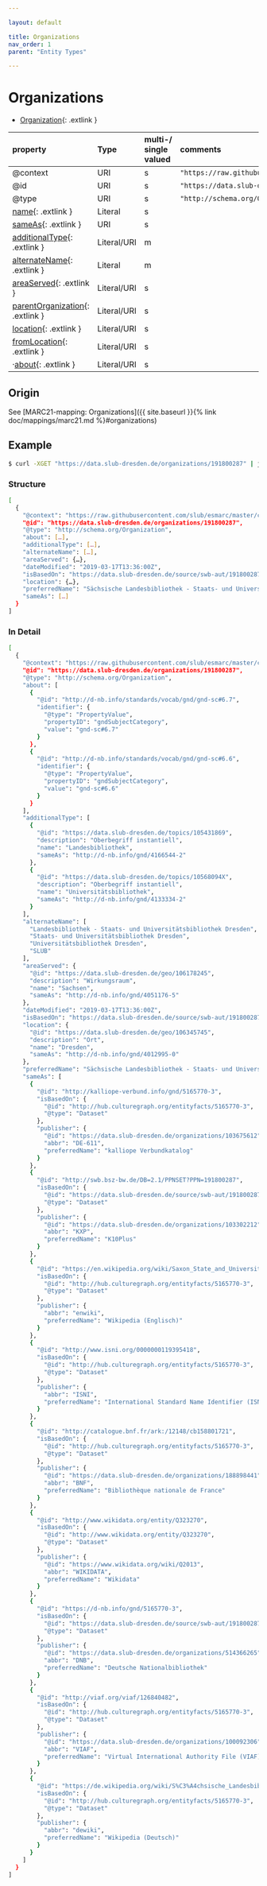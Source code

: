 ```yaml
---

layout: default

title: Organizations
nav_order: 1
parent: "Entity Types"

---
```


# Organizations

* [Organization](https://schema.org/Organization){: .extlink }

| property                                                                 | Type        | multi-/ single valued | comments |
|:-------------------------------------------------------------------------|:------------|:----------------------|:---------|
| @context                                                                 | URI         |  s  | `"https://raw.githubusercontent.com/slub/esmarc/master/conf/context.jsonld"`      |
| @id                                                                      | URI         |  s  | `"https://data.slub-dresden.de/organizations/SWB-ID"` |
| @type                                                                    | URI         |  s  | `"http://schema.org/Organization"` |
| [name](https://schema.org/name){: .extlink }                             | Literal     |  s  | |
| [sameAs](https://schema.org/sameAs){: .extlink }                         | URI         |  s  | |
| [additionalType](https://schema.org/additionalType){: .extlink }         | Literal/URI |  m  | |
| [alternateName](https://schema.org/alternateName){: .extlink }           | Literal     |  m  | |
| [areaServed](https://schema.org/areaServed){: .extlink }                 | Literal/URI |  s  | |
| [parentOrganization](https://schema.org/parentOrganization){: .extlink } | Literal/URI |  s  | |
| [location](https://schema.org/location){: .extlink }                     | Literal/URI |  s  | |
| [fromLocation](https://schema.org/fromLocation){: .extlink }             | Literal/URI |  s  | |
| ·[about](https://schema.org/about){: .extlink }                          | Literal/URI |  s  | |


## Origin
  
  See [MARC21-mapping: Organizations]({{ site.baseurl }}{% link doc/mappings/marc21.md %}#organizations)

## Example
```sh
$ curl -XGET "https://data.slub-dresden.de/organizations/191800287" | jq
```
### Structure

```sh
[
  {
    "@context": "https://raw.githubusercontent.com/slub/esmarc/master/conf/context.jsonld",
    "@id": "https://data.slub-dresden.de/organizations/191800287",
    "@type": "http://schema.org/Organization",
    "about": […],
    "additionalType": […],
    "alternateName": […],
    "areaServed": {…},
    "dateModified": "2019-03-17T13:36:00Z",
    "isBasedOn": "https://data.slub-dresden.de/source/swb-aut/191800287",
    "location": {…},
    "preferredName": "Sächsische Landesbibliothek - Staats- und Universitätsbibliothek Dresden",
    "sameAs": […]
  }
]
```
### In Detail  
```sh
[
  {
    "@context": "https://raw.githubusercontent.com/slub/esmarc/master/conf/context.jsonld",
    "@id": "https://data.slub-dresden.de/organizations/191800287",
    "@type": "http://schema.org/Organization",
    "about": [
      {
        "@id": "http://d-nb.info/standards/vocab/gnd/gnd-sc#6.7",
        "identifier": {
          "@type": "PropertyValue",
          "propertyID": "gndSubjectCategory",
          "value": "gnd-sc#6.7"
        }
      },
      {
        "@id": "http://d-nb.info/standards/vocab/gnd/gnd-sc#6.6",
        "identifier": {
          "@type": "PropertyValue",
          "propertyID": "gndSubjectCategory",
          "value": "gnd-sc#6.6"
        }
      }
    ],
    "additionalType": [
      {
        "@id": "https://data.slub-dresden.de/topics/105431869",
        "description": "Oberbegriff instantiell",
        "name": "Landesbibliothek",
        "sameAs": "http://d-nb.info/gnd/4166544-2"
      },
      {
        "@id": "https://data.slub-dresden.de/topics/10568094X",
        "description": "Oberbegriff instantiell",
        "name": "Universitätsbibliothek",
        "sameAs": "http://d-nb.info/gnd/4133334-2"
      }
    ],
    "alternateName": [
      "Landesbibliothek - Staats- und Universitätsbibliothek Dresden",
      "Staats- und Universitätsbibliothek Dresden",
      "Universitätsbibliothek Dresden",
      "SLUB"
    ],
    "areaServed": {
      "@id": "https://data.slub-dresden.de/geo/106178245",
      "description": "Wirkungsraum",
      "name": "Sachsen",
      "sameAs": "http://d-nb.info/gnd/4051176-5"
    },
    "dateModified": "2019-03-17T13:36:00Z",
    "isBasedOn": "https://data.slub-dresden.de/source/swb-aut/191800287",
    "location": {
      "@id": "https://data.slub-dresden.de/geo/106345745",
      "description": "Ort",
      "name": "Dresden",
      "sameAs": "http://d-nb.info/gnd/4012995-0"
    },
    "preferredName": "Sächsische Landesbibliothek - Staats- und Universitätsbibliothek Dresden",
    "sameAs": [
      {
        "@id": "http://kalliope-verbund.info/gnd/5165770-3",
        "isBasedOn": {
          "@id": "http://hub.culturegraph.org/entityfacts/5165770-3",
          "@type": "Dataset"
        },
        "publisher": {
          "@id": "https://data.slub-dresden.de/organizations/103675612",
          "abbr": "DE-611",
          "preferredName": "kalliope Verbundkatalog"
        }
      },
      {
        "@id": "http://swb.bsz-bw.de/DB=2.1/PPNSET?PPN=191800287",
        "isBasedOn": {
          "@id": "https://data.slub-dresden.de/source/swb-aut/191800287",
          "@type": "Dataset"
        },
        "publisher": {
          "@id": "https://data.slub-dresden.de/organizations/103302212",
          "abbr": "KXP",
          "preferredName": "K10Plus"
        }
      },
      {
        "@id": "https://en.wikipedia.org/wiki/Saxon_State_and_University_Library_Dresden",
        "isBasedOn": {
          "@id": "http://hub.culturegraph.org/entityfacts/5165770-3",
          "@type": "Dataset"
        },
        "publisher": {
          "abbr": "enwiki",
          "preferredName": "Wikipedia (Englisch)"
        }
      },
      {
        "@id": "http://www.isni.org/0000000119395418",
        "isBasedOn": {
          "@id": "http://hub.culturegraph.org/entityfacts/5165770-3",
          "@type": "Dataset"
        },
        "publisher": {
          "abbr": "ISNI",
          "preferredName": "International Standard Name Identifier (ISNI)"
        }
      },
      {
        "@id": "http://catalogue.bnf.fr/ark:/12148/cb158801721",
        "isBasedOn": {
          "@id": "http://hub.culturegraph.org/entityfacts/5165770-3",
          "@type": "Dataset"
        },
        "publisher": {
          "@id": "https://data.slub-dresden.de/organizations/188898441",
          "abbr": "BNF",
          "preferredName": "Bibliothèque nationale de France"
        }
      },
      {
        "@id": "http://www.wikidata.org/entity/Q323270",
        "isBasedOn": {
          "@id": "http://www.wikidata.org/entity/Q323270",
          "@type": "Dataset"
        },
        "publisher": {
          "@id": "https://www.wikidata.org/wiki/Q2013",
          "abbr": "WIKIDATA",
          "preferredName": "Wikidata"
        }
      },
      {
        "@id": "https://d-nb.info/gnd/5165770-3",
        "isBasedOn": {
          "@id": "https://data.slub-dresden.de/source/swb-aut/191800287",
          "@type": "Dataset"
        },
        "publisher": {
          "@id": "https://data.slub-dresden.de/organizations/514366265",
          "abbr": "DNB",
          "preferredName": "Deutsche Nationalbibliothek"
        }
      },
      {
        "@id": "http://viaf.org/viaf/126840482",
        "isBasedOn": {
          "@id": "http://hub.culturegraph.org/entityfacts/5165770-3",
          "@type": "Dataset"
        },
        "publisher": {
          "@id": "https://data.slub-dresden.de/organizations/100092306",
          "abbr": "VIAF",
          "preferredName": "Virtual International Authority File (VIAF)"
        }
      },
      {
        "@id": "https://de.wikipedia.org/wiki/S%C3%A4chsische_Landesbibliothek_%E2%80%93_Staats-_und_Universit%C3%A4tsbibliothek_Dresden",
        "isBasedOn": {
          "@id": "http://hub.culturegraph.org/entityfacts/5165770-3",
          "@type": "Dataset"
        },
        "publisher": {
          "abbr": "dewiki",
          "preferredName": "Wikipedia (Deutsch)"
        }
      }
    ]
  }
]
```
